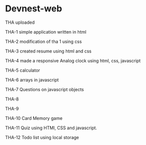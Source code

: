 # Devnest-web

THA uploaded

THA-1 simple application written in html

THA-2 modification of tha 1 using css

THA-3 created resume using html and css

THA-4 made a responsive Analog clock using html, css, javascript

THA-5 calculator

THA-6  arrays in javascript

THA-7 Questions on javascript objects

THA-8 

THA-9

THA-10  Card Memory game

THA-11 Quiz using HTMl, CSS and javascript.

THA-12 Todo list using local storage
